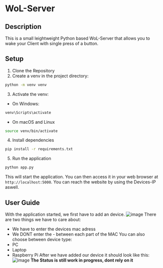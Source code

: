 <!-- TOC -->
# WoL-Server

## Description
This is a small leightweight Python based WoL-Server that allows you to wake your Client with single press of a button.

## Setup
1. Clone the Repository
2. Create a venv in the project directory:
```bash 
python -m venv venv
```
3. Activate the venv:
- On Windows:
```bash
venv\Scripts\activate
```
- On macOS and Linux
```bash
source venv/bin/activate
```
4. Install dependencies
```bash
pip install -r requirements.txt 
```
5. Run the application
```bash
python app.py
```
This will start the application. You can then access it in your web browser at `http://localhost:5000`.
You can reach the website by using the Devices-IP aswell.

## User Guide
With the application started, we first have to add an device.
![image](https://github.com/HitoHitoNika/WoL-Server/assets/103290810/4af9008c-edcf-4d15-8d09-cf9799477aae)
There are two things we have to care about:
- We have to enter the devices mac adress
- We DONT enter the - between each part of the MAC
You can also choose between device type:
- PC
- Laptop
- Raspberry Pi
After we have added our device it should look like this:
![image](https://github.com/HitoHitoNika/WoL-Server/assets/103290810/47567188-8443-48d4-8ab4-8ca98d6e1450)
**The Status is still work in progress, dont rely on it**

